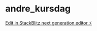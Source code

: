 # andre_kursdag

[Edit in StackBlitz next generation editor ⚡️](https://stackblitz.com/~/github.com/Benedictekoder/andre_kursdag)